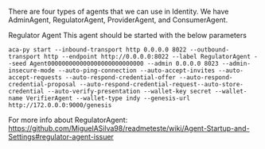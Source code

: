 There are four types of agents that we can use in Identity. We have AdminAgent, RegulatorAgent, ProviderAgent, and ConsumerAgent.

Regulator Agent
This agent should be started with the below parameters

`aca-py start --inbound-transport http 0.0.0.0 8022 --outbound-transport http --endpoint http://0.0.0.0:8022 --label RegulatorAgent --seed Agent000000000000000000000000000 --admin 0.0.0.0 8023 --admin-insecure-mode --auto-ping-connection --auto-accept-invites --auto-accept-requests --auto-respond-credential-offer --auto-respond-credential-proposal --auto-respond-credential-request--auto-store-credential --auto-verify-presentation --wallet-key secret --wallet-name VerifierAgent --wallet-type indy --genesis-url http://172.0.0.0:9000/genesis `

For more info about RegulatorAgent: https://github.com/MiguelASilva98/readmeteste/wiki/Agent-Startup-and-Settings#regulator-agent-issuer
